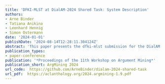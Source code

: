 ```yaml
---
title: 'DFKI-MLST at DialAM-2024 Shared Task: System Description'
authors:
- Arne Binder
- Tatiana Anikina
- Leonhard Hennig
- Simon Ostermann
date: '2024-01-01'
publishDate: '2024-08-14T12:28:11.304124Z'
abstract: 'This paper presents the dfki-mlst submission for the DialAM shared task (Ruiz-Dolz et al., 2024) on identification of argumentative and illocutionary relations in dialogue. Our model achieves best results in the global setting: 48.25 F1 at the focused level when looking only at the related arguments/locutions and 67.05 F1 at the general level when evaluating the complete argument maps. We describe our implementation of the data pre-processing, relation encoding and classification, evaluating 11 different base models and performing experiments with, e.g., node text combination and data augmentation. Our source code is publicly available.'
publication_types:
- paper-conference
publication: '*Proceedings of the 11th Workshop on Argument Mining*'
publication_short: ArgMining 2024
url_code:  https://github.com/ArneBinder/dialam-2024-shared-task
url_pdf:  https://aclanthology.org/2024.argmining-1.9.pdf
---
```

